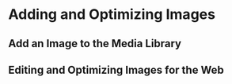 # Adding and Optimizing Images <Badge text="Under Construction" type="warn"/>

## Add an Image to the Media Library

## Editing and Optimizing Images for the Web
